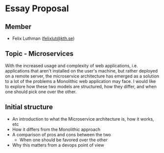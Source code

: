 # Essay Proposal
## Member
- Felix Luthman (felixlut@kth.se)

## Topic - Microservices
With the increased usage and complexity of web applications, i.e. applications that aren't installed on the user's machine, but rather deployed on a remote server, the microservice architecture has emerged as a solution to a lot of the problems a Monolithic web application may face. I would like to explore how these two models are structured, how they differ, and when one should pick one over the other.

## Initial structure
* An introduction to what the Microservice architecture is, how it works, etc
* How it differs from the Monolithic approach
* A comparison of pros and cons between the two
    - When one should be favored over the other
* Why this matters from a devops point of view